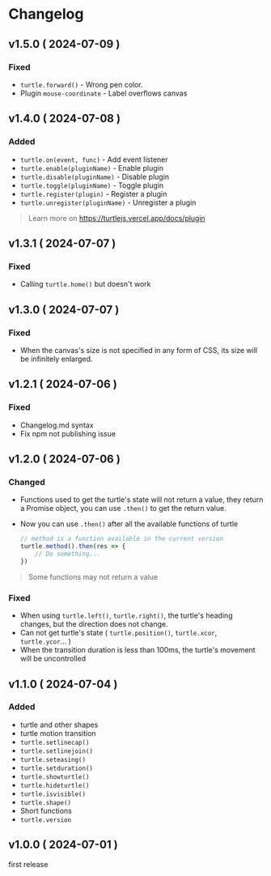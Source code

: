 # Changelog

## v1.5.0 ( 2024-07-09 )

### Fixed 
- `turtle.forward()` - Wrong pen color.
- Plugin `mouse-coordinate` - Label overflows canvas

## v1.4.0 ( 2024-07-08 )

### Added
- `turtle.on(event, func)` - Add event listener
- `turtle.enable(pluginName)` - Enable plugin
- `turtle.disable(pluginName)` - Disable plugin
- `turtle.toggle(pluginName)` - Toggle plugin
- `turtle.register(plugin)` - Register a plugin
- `turtle.unregister(pluginName)` - Unregister a plugin
> Learn more on https://turtlejs.vercel.app/docs/plugin

## v1.3.1 ( 2024-07-07 )

### Fixed
- Calling `turtle.home()` but doesn't work

## v1.3.0 ( 2024-07-07 )

### Fixed
- When the canvas's size is not specified in any form of CSS, its size will be infinitely enlarged.

## v1.2.1 ( 2024-07-06 )

### Fixed
- Changelog.md syntax
- Fix npm not publishing issue

## v1.2.0 ( 2024-07-06 )

### Changed
- Functions used to get the turtle's state will not return a value, they return a Promise object, you can use `.then()` to get the return value.
- Now you can use `.then()` after all the available functions of turtle

    ```js
    // method is a function available in the current version
    turtle.method().then(res => {
        // Do something...
    })
    ```
> Some functions may not return a value

### Fixed
- When using `turtle.left()`, `turtle.right()`, the turtle's heading changes, but the direction does not change.
- Can not get turtle's state ( `turtle.position()`, `turtle.xcor`, `turtle.ycor`... )
- When the transition duration is less than 100ms, the turtle's movement will be uncontrolled

## v1.1.0 ( 2024-07-04 )

### Added 
- turtle and other shapes
- turtle motion transition
- `turtle.setlinecap()`
- `turtle.setlinejoin()`
- `turtle.seteasing()`
- `turtle.setduration()`
- `turtle.showturtle()`
- `turtle.hideturtle()`
- `turtle.isvisible()`
- `turtle.shape()`
- Short functions
- `turtle.version`

## v1.0.0 ( 2024-07-01 )
first release
